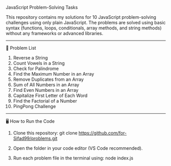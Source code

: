 JavaScript Problem-Solving Tasks

This repository contains my solutions for 10 JavaScript problem-solving challenges using only plain JavaScript.
The problems are solved using basic syntax (functions, loops, conditionals, array methods, and string methods) without any frameworks or advanced libraries.


---


📌 Problem List

1. Reverse a String
2. Count Vowels in a String
3. Check for Palindrome
4. Find the Maximum Number in an Array
5. Remove Duplicates from an Array
6. Sum of All Numbers in an Array
7. Find Even Numbers in an Array
8. Capitalize First Letter of Each Word
9. Find the Factorial of a Number
10. PingPong Challenge


---


🖥️ How to Run the Code

1. Clone this repository:
git clone https://github.com/for-Sifad99/problems.git

2. Open the folder in your code editor (VS Code recommended).
 
3. Run each problem file in the terminal using:
node index.js


